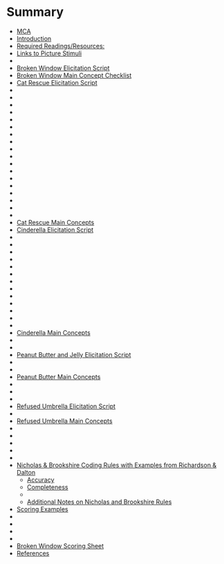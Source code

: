# Summary

* [MCA](README.md)
* [Introduction](introduction.md)
* [Required Readings/Resources:](required_readingsresources.md)
* [Links to Picture Stimuli](links_to_picture_stimuli.md)
* [](.md)
* [Broken Window Elicitation Script](broken_window_elicitation_script.md)
* [Broken Window Main Concept Checklist](broken_window_main_concept_checklist.md)
* [Cat Rescue Elicitation Script](cat_rescue_elicitation_script.md)
* [](.md)
* [](.md)
* [](.md)
* [](.md)
* [](.md)
* [](.md)
* [](.md)
* [](.md)
* [](.md)
* [](.md)
* [](.md)
* [](.md)
* [](.md)
* [](.md)
* [](.md)
* [](.md)
* [                                                             ](.md)
* [](.md)
* [Cat Rescue Main Concepts ](cat_rescue_main_concepts.md)
* [Cinderella Elicitation Script ](cinderella_elicitation_script.md)
* [](.md)
* [](.md)
* [](.md)
* [](.md)
* [](.md)
* [](.md)
* [](.md)
* [](.md)
* [](.md)
* [](.md)
* [](.md)
* [](.md)
* [](.md)
* [Cinderella Main Concepts ](cinderella_main_concepts.md)
* [](.md)
* [](.md)
* [Peanut Butter and Jelly Elicitation Script ](peanut_butter_and_jelly_elicitation_script.md)
* [](.md)
* [](.md)
* [Peanut Butter Main Concepts ](peanut_butter_main_concepts.md)
* [](.md)
* [](.md)
* [](.md)
* [Refused Umbrella Elicitation Script ](refused_umbrella_elicitation_script.md)
* [](.md)
* [Refused Umbrella Main Concepts ](refused_umbrella_main_concepts.md)
* [](.md)
* [](.md)
* [](.md)
* [](.md)
* [](.md)
* [Nicholas & Brookshire Coding Rules with Examples from Richardson & Dalton](nicholas_&_brookshire_coding_rules_with_examples_f/README.md)
  * [Accuracy](nicholas_&_brookshire_coding_rules_with_examples_f/accuracy.md)
  * [Completeness](nicholas_&_brookshire_coding_rules_with_examples_f/completeness.md)
  * [](nicholas_&_brookshire_coding_rules_with_examples_f/.md)
  * [Additional Notes on Nicholas and Brookshire Rules](nicholas_&_brookshire_coding_rules_with_examples_f/additional_notes_on_nicholas_and_brookshire_rules.md)
* [Scoring Examples](scoring_examples.md)
* [](.md)
* [](.md)
* [](.md)
* [](.md)
* [Broken Window Scoring Sheet](broken_window_scoring_sheet.md)
* [References](references.md)
